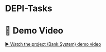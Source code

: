 # DEPI-Tasks
# 🎥 Demo Video
[▶️ Watch the project (Bank System) demo video](https://drive.google.com/file/d/1E6KzOSVO-myAg_FTdaHV9qln4I_ZfFNz/view?usp=sharing)
